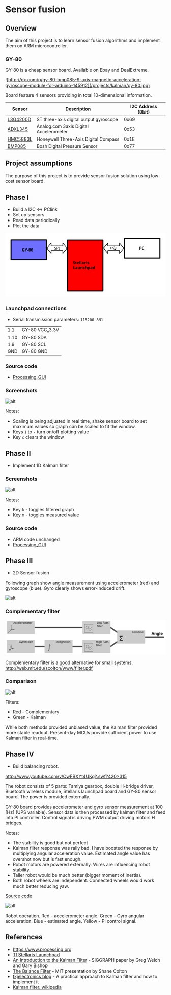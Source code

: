 # Sensor fusion

## Overview

The aim of this project is to learn sensor fusion algorithms and implement them on ARM microcontroller.

### GY-80

GY-80 is a cheap sensor board. Available on Ebay and DealExtreme.

![http://dx.com/p/gy-80-bmp085-9-axis-magnetic-acceleration-gyroscope-module-for-arduino-145912](/projects/kalman/gy-80.jpg)


Board feature 4 sensors providing in total 10-dimensional information.

| Sensor | Description | I2C Address (8bit) |
| --- | --- | --- |
| [L3G4200D](http://www.st.com/st-web-ui/static/active/en/resource/technical/document/datasheet/CD00265057.pdf) | ST three-axis digital output gyroscope | 0x69 |
| [ADXL345](http://www.analog.com/static/imported-files/data_sheets/ADXL345.pdf) | Analog.com 3axis Digital Accelerometer | 0x53 |
| [HMC5883L](http://www51.honeywell.com/aero/common/documents/myaerospacecatalog-documents/Defense_Brochures-documents/HMC5883L_3-Axis_Digital_Compass_IC.pdf) | Honeywell Three-Axis Digital Compass | 0x1E |
| [BMP085](http://www.bosch-sensortec.com/content/language1/downloads/BST-BMP085-DS000-05.pdf) | Bosh Digital Pressure Sensor | 0x77 |

## Project assumptions

The purpose of this project is to provide sensor fusion solution using low-cost sensor board.

## Phase I

  * Build a I2C ↔ PClink
  * Set up sensors
  * Read data periodically
  * Plot the data

![alt](/projects/kalman/gy80-1.svg)

### Launchpad connections

  * Serial transmission parameters: `115200 8N1`

| | |
| ---  | --- |
| 1.1  | GY-80 VCC_3.3V |
| 1.10 | GY-80 SDA |
| 1.9  | GY-80 SCL |
| GND  | GY-80 GND |

### Source code

* [Processing_GUI](/projects/gy80-processing)

### Screenshots

![alt](/projects/kalman/gy-80_plotter.png)

Notes:

  * Scaling is being adjusted in real time, shake sensor board to set maximum values so graph can be scaled to fit the window.
  * Keys `1` to `-` turn on/off plotting value
  * Key `c` clears the window

## Phase II

  * Implement 1D Kalman filter 

### Screenshots

![alt](/projects/kalman/gy-80_kalman.png)

Notes:

* Key `k` - toggles filtered graph
* Key `m` - toggles measured value 

### Source code

* ARM code unchanged
* [Processing_GUI](/projects/gy80-processing#kalman)

## Phase III

* 2D Sensor fusion

Following graph show angle measurement using accelerometer (red) and gyroscope (blue). Gyro clearly shows error-induced drift. 

![alt](/projects/kalman/gy-80_drift.png)

### Complementary filter

![alt](/projects/kalman/gy80.svg)

Complementary filter is a good alternative for small systems. <http://web.mit.edu/scolton/www/filter.pdf>

### Comparison

![alt](/projects/kalman/gy-80_kalmanvscomplf.png)

Filters:
  * Red - Complementary
  * Green - Kalman

While both methods provided unbiased value, the Kalman filter provided more stable readout. 
Present-day MCUs provide sufficient power to use Kalman filter in real-time.

## Phase IV
  * Build balancing robot.

<http://www.youtube.com/v/CwFBXYt4UKg?.swf?420×315>

The robot consists of 5 parts: Tamiya gearbox, double H-bridge driver, Bluetooth wireless module, Stellaris launchpad board and GY-80 sensor board.
The power is provided externally.

GY-80 board provides accelerometer and gyro sensor measurement at 100 [Hz] (UPS variable). Sensor data is then processed by kalman filter and feed into PI controller.
Control signal is driving PWM output driving motors H bridges. 

Notes:
  * The stability is good but not perfect
  * Kalman filter response was rally bad. I have boosted the response by multiplying angular acceleration value. Estimated angle value has overshot now but is fast enough.
  * Robot motors are powered externally. Wires are influencing robot stability.
  * Taller robot would be much better (bigger moment of inertia).
  * Both robot wheels are independent. Connected wheels would work much better reducing yaw.

[Source code](/projects/kalman/gy-80_balancer.zip)

![alt](/projects/kalman/gy-80_balancer.png)

Robot operation. Red - accelerometer angle. Green - Gyro angular acceleration. Blue - estimated angle. Yellow - PI control signal.

## References

  * <https://www.processing.org>
  * [TI Stellaris Launchpad](http://www.ti.com/tool/ek-lm4f120xl)
  * [An Introduction to the Kalman Filter](http://www.cs.unc.edu/~tracker/ref/s2001/kalman/index.html) - SIGGRAPH paper by Greg Welch and Gary Bishop
  * [The Balance Filter](http://web.mit.edu/scolton/www/filter.pdf) - MIT presentation by Shane Colton
  * [tkjelectronics blog](http://blog.tkjelectronics.dk/2012/09/a-practical-approach-to-kalman-filter-and-how-to-implement-it/) - A practical approach to Kalman filter and how to implement it
  * [Kalman filter, wikipedia](wp>kalman_filter)
